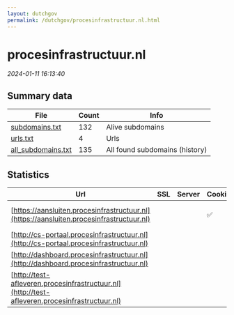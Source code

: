 ```yaml
---
layout: dutchgov
permalink: /dutchgov/procesinfrastructuur.nl.html
---
```



# procesinfrastructuur.nl
*2024-01-11 16:13:40*
## Summary data


| File       | Count | Info |
|------------|-------|------|
|[subdomains.txt](/data/procesinfrastructuur.nl/subdomains.txt)|132|Alive subdomains|
|[urls.txt](/data/procesinfrastructuur.nl/urls.txt)|4|Urls|
|[all_subdomains.txt](/data/procesinfrastructuur.nl/all_subdomains.txt)|135|All found subdomains (history)|


## Statistics


| Url | SSL | Server | Cookie | HSTS | CSP | XFO | XXP | RP | Tech |Title |
|------------|-------|------|------|------|------|------|------|------|------|------|
|[https://aansluiten.procesinfrastructuur.nl](https://aansluiten.procesinfrastructuur.nl)| ||:white_check_mark: |:white_check_mark: |:warning: | :white_check_mark: | :white_check_mark: | :white_check_mark: |HSTS IBM DataPower Java|Aansluit Suite D...|
|[http://cs-portaal.procesinfrastructuur.nl](http://cs-portaal.procesinfrastructuur.nl)| || | | | | | :white_check_mark: |HSTS|302 Found|
|[http://dashboard.procesinfrastructuur.nl](http://dashboard.procesinfrastructuur.nl)| || | | | | | :white_check_mark: ||302 Found|
|[http://test-afleveren.procesinfrastructuur.nl](http://test-afleveren.procesinfrastructuur.nl)| || | | | | | :white_check_mark: |||